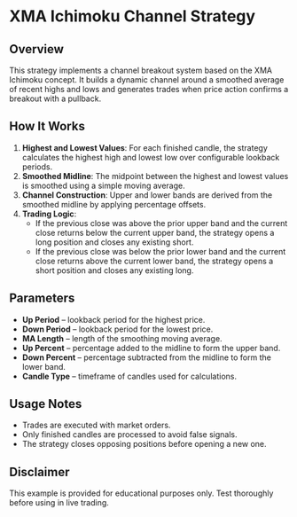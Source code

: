# XMA Ichimoku Channel Strategy

## Overview

This strategy implements a channel breakout system based on the XMA Ichimoku concept. It builds a dynamic channel around a smoothed average of recent highs and lows and generates trades when price action confirms a breakout with a pullback.

## How It Works

1. **Highest and Lowest Values**: For each finished candle, the strategy calculates the highest high and lowest low over configurable lookback periods.
2. **Smoothed Midline**: The midpoint between the highest and lowest values is smoothed using a simple moving average.
3. **Channel Construction**: Upper and lower bands are derived from the smoothed midline by applying percentage offsets.
4. **Trading Logic**:
   - If the previous close was above the prior upper band and the current close returns below the current upper band, the strategy opens a long position and closes any existing short.
   - If the previous close was below the prior lower band and the current close returns above the current lower band, the strategy opens a short position and closes any existing long.

## Parameters

- **Up Period** – lookback period for the highest price.
- **Down Period** – lookback period for the lowest price.
- **MA Length** – length of the smoothing moving average.
- **Up Percent** – percentage added to the midline to form the upper band.
- **Down Percent** – percentage subtracted from the midline to form the lower band.
- **Candle Type** – timeframe of candles used for calculations.

## Usage Notes

- Trades are executed with market orders.
- Only finished candles are processed to avoid false signals.
- The strategy closes opposing positions before opening a new one.

## Disclaimer

This example is provided for educational purposes only. Test thoroughly before using in live trading.

